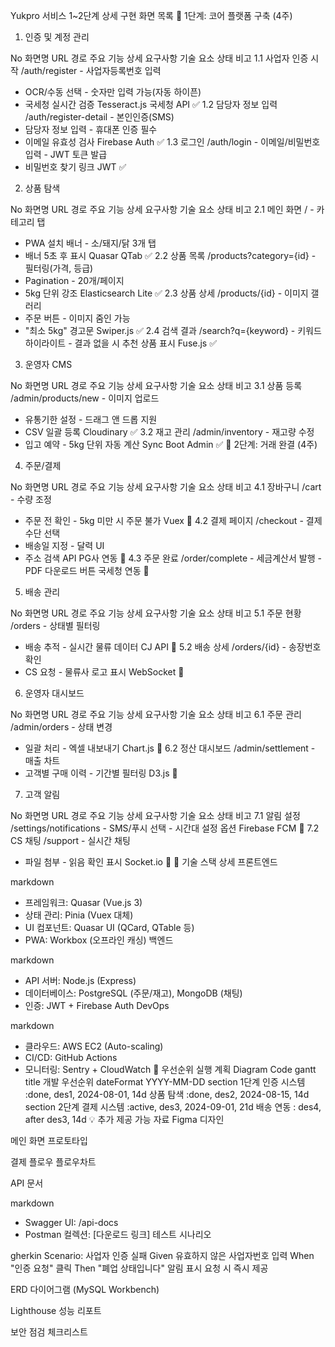 Yukpro 서비스 1~2단계 상세 구현 화면 목록
🔰 1단계: 코어 플랫폼 구축 (4주)
1. 인증 및 계정 관리

No	화면명	URL 경로	주요 기능	상세 요구사항	기술 요소	상태	비고
1.1	사업자 인증 시작	/auth/register	- 사업자등록번호 입력
- OCR/수동 선택	- 숫자만 입력 가능(자동 하이픈)
- 국세청 실시간 검증	Tesseract.js
  국세청 API	✅
  1.2	담당자 정보 입력	/auth/register-detail	- 본인인증(SMS)
- 담당자 정보 입력	- 휴대폰 인증 필수
- 이메일 유효성 검사	Firebase Auth	✅
  1.3	로그인	/auth/login	- 이메일/비밀번호 입력	- JWT 토큰 발급
- 비밀번호 찾기 링크	JWT	✅
2. 상품 탐색

No	화면명	URL 경로	주요 기능	상세 요구사항	기술 요소	상태	비고
2.1	메인 화면	/	- 카테고리 탭
- PWA 설치 배너	- 소/돼지/닭 3개 탭
- 배너 5초 후 표시	Quasar QTab	✅
  2.2	상품 목록	/products?category={id}	- 필터링(가격, 등급)
- Pagination	- 20개/페이지
- 5kg 단위 강조	Elasticsearch Lite	✅
  2.3	상품 상세	/products/{id}	- 이미지 갤러리
- 주문 버튼	- 이미지 줌인 가능
- "최소 5kg" 경고문	Swiper.js	✅
  2.4	검색 결과	/search?q={keyword}	- 키워드 하이라이트	- 결과 없을 시 추천 상품 표시	Fuse.js	✅
3. 운영자 CMS

No	화면명	URL 경로	주요 기능	상세 요구사항	기술 요소	상태	비고
3.1	상품 등록	/admin/products/new	- 이미지 업로드
- 유통기한 설정	- 드래그 앤 드롭 지원
- CSV 일괄 등록	Cloudinary	✅
  3.2	재고 관리	/admin/inventory	- 재고량 수정
- 입고 예약	- 5kg 단위 자동 계산	Sync Boot Admin	✅
  🚀 2단계: 거래 완결 (4주)
4. 주문/결제

No	화면명	URL 경로	주요 기능	상세 요구사항	기술 요소	상태	비고
4.1	장바구니	/cart	- 수량 조정
- 주문 전 확인	- 5kg 미만 시 주문 불가	Vuex	🔄
  4.2	결제 페이지	/checkout	- 결제 수단 선택
- 배송일 지정	- 달력 UI
- 주소 검색 API	PG사 연동	🔄
  4.3	주문 완료	/order/complete	- 세금계산서 발행	- PDF 다운로드 버튼	국세청 연동	🔄
5. 배송 관리

No	화면명	URL 경로	주요 기능	상세 요구사항	기술 요소	상태	비고
5.1	주문 현황	/orders	- 상태별 필터링
- 배송 추적	- 실시간 물류 데이터	CJ API	🔄
  5.2	배송 상세	/orders/{id}	- 송장번호 확인
- CS 요청	- 물류사 로고 표시	WebSocket	🔄
6. 운영자 대시보드

No	화면명	URL 경로	주요 기능	상세 요구사항	기술 요소	상태	비고
6.1	주문 관리	/admin/orders	- 상태 변경
- 일괄 처리	- 엑셀 내보내기	Chart.js	🔄
  6.2	정산 대시보드	/admin/settlement	- 매출 차트
- 고객별 구매 이력	- 기간별 필터링	D3.js	🔄
7. 고객 알림

No	화면명	URL 경로	주요 기능	상세 요구사항	기술 요소	상태	비고
7.1	알림 설정	/settings/notifications	- SMS/푸시 선택	- 시간대 설정 옵션	Firebase FCM	🔄
7.2	CS 채팅	/support	- 실시간 채팅
- 파일 첨부	- 읽음 확인 표시	Socket.io	🔄
  📌 기술 스택 상세
  프론트엔드

markdown
- 프레임워크: Quasar (Vue.js 3)
- 상태 관리: Pinia (Vuex 대체)
- UI 컴포넌트: Quasar UI (QCard, QTable 등)
- PWA: Workbox (오프라인 캐싱)
  백엔드

markdown
- API 서버: Node.js (Express)
- 데이터베이스: PostgreSQL (주문/재고), MongoDB (채팅)
- 인증: JWT + Firebase Auth
  DevOps

markdown
- 클라우드: AWS EC2 (Auto-scaling)
- CI/CD: GitHub Actions
- 모니터링: Sentry + CloudWatch
  🎯 우선순위 실행 계획
  Diagram
  Code
  gantt
  title 개발 우선순위
  dateFormat  YYYY-MM-DD
  section 1단계
  인증 시스템 :done, des1, 2024-08-01, 14d
  상품 탐색 :done, des2, 2024-08-15, 14d
  section 2단계
  결제 시스템 :active, des3, 2024-09-01, 21d
  배송 연동 : des4, after des3, 14d
  💡 추가 제공 가능 자료
  Figma 디자인

메인 화면 프로토타입

결제 플로우 플로우차트

API 문서

markdown
- Swagger UI: /api-docs
- Postman 컬렉션: [다운로드 링크]
  테스트 시나리오

gherkin
Scenario: 사업자 인증 실패
Given 유효하지 않은 사업자번호 입력
When "인증 요청" 클릭
Then "폐업 상태입니다" 알림 표시
요청 시 즉시 제공

ERD 다이어그램 (MySQL Workbench)

Lighthouse 성능 리포트

보안 점검 체크리스트

